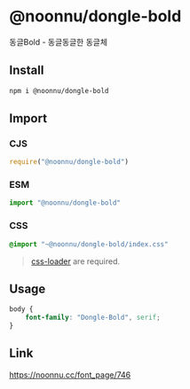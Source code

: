# @noonnu/dongle-bold
동글Bold - 동글동글한 동글체

## Install
```sh
npm i @noonnu/dongle-bold
```
## Import
### CJS
```js
require("@noonnu/dongle-bold")
```
### ESM
```js
import "@noonnu/dongle-bold"
```
### CSS 
```css
@import "~@noonnu/dongle-bold/index.css"
```
> [css-loader](https://github.com/webpack-contrib/css-loader) are required.

## Usage
```css
body {
    font-family: "Dongle-Bold", serif;
}
```

## Link
https://noonnu.cc/font_page/746